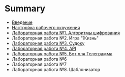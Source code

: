 # Summary

* [Введение](README.md)
* [Настройка рабочего окружения](chapter1.md)
* [Лабораторная работа №1. Алгоритмы шифрования](lab1.md)
* Лабораторная работа №2. Игра "Жизнь"
* [Лабораторная работа №3. Судоку](lab3.md)
* [Лабораторная работа №4. API](lab4.md)
* [Лабораторная работа №5. Бот для Телеграмма](lab5.md)
* Лабораторная работа №6
* Лабораторная работа №7
* Лабораторная работа №8. Шаблонизатор

